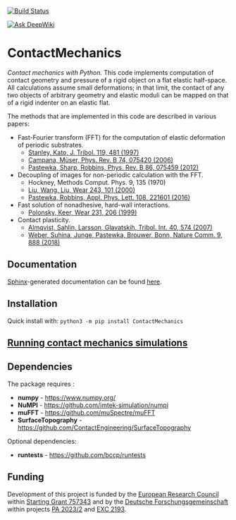 [![Build Status](https://github.com/ContactEngineering/ContactMechanics/actions/workflows/test.yml/badge.svg)](https://github.com/ContactEngineering/ContactMechanics/actions/workflows/test.yml?query=branch%3Amaster)

[![Ask DeepWiki](https://deepwiki.com/badge.svg)](https://deepwiki.com/ContactEngineering/ContactMechanics)

ContactMechanics
================

*Contact mechanics with Python.* This code implements computation of contact geometry and pressure of a rigid object on a flat elastic half-space. All calculations assume small deformations; in that limit, the contact of any two objects of arbitrary geometry and elastic moduli can be mapped on that of a rigid indenter on an elastic flat.

The methods that are implemented in this code are described in various papers:

- Fast-Fourier transform (FFT) for the computation of elastic deformation of periodic substrates.
    - [Stanley, Kato, J. Tribol. 119, 481 (1997)](https://doi.org/10.1115/1.2833523)
    - [Campana, Müser, Phys. Rev. B 74, 075420 (2006)](https://doi.org/10.1103/PhysRevB.74.075420)
    - [Pastewka, Sharp, Robbins, Phys. Rev. B 86, 075459 (2012)](https://doi.org/10.1103/PhysRevB.86.075459)
- Decoupling of images for non-periodic calculation with the FFT.
    - Hockney, Methods Comput. Phys. 9, 135 (1970)
    - [Liu, Wang, Liu, Wear 243, 101 (2000)](https://doi.org/10.1016/S0043-1648(00)00427-0)
    - [Pastewka, Robbins, Appl. Phys. Lett. 108, 221601 (2016)](https://doi.org/10.1063/1.4950802)
- Fast solution of nonadhesive, hard-wall interactions.
    - [Polonsky, Keer, Wear 231, 206 (1999)](https://doi.org/10.1016/S0043-1648(99)00113-1)
- Contact plasticity.
    - [Almqvist, Sahlin, Larsson, Glavatskih, Tribol. Int. 40, 574 (2007)](https://doi.org/10.1016/j.triboint.2005.11.008) 
    - [Weber, Suhina, Junge, Pastewka, Brouwer, Bonn, Nature Comm. 9, 888 (2018)](https://doi.org/10.1038/s41467-018-02981-y)

Documentation
-------------

[Sphinx](https://www.sphinx-doc.org/)-generated documentation can be found [here](https://contactengineering.github.io/ContactMechanics/).

Installation
------------

Quick install with: `python3 -m pip install ContactMechanics`

[Running contact mechanics simulations](examples/easy_hardwall_simulation.ipynb)
--------------------------------------------------------------------------------

Dependencies
------------

The package requires :
- **numpy** - https://www.numpy.org/
- **NuMPI** - https://github.com/imtek-simulation/numpi
- **muFFT** - https://github.com/muSpectre/muFFT
- **SurfaceTopography** - https://github.com/ContactEngineering/SurfaceTopography

Optional dependencies:
- **runtests** - https://github.com/bccp/runtests

Funding
-------

Development of this project is funded by the [European Research Council](https://erc.europa.eu) within [Starting Grant 757343](https://cordis.europa.eu/project/id/757343) and by the [Deutsche Forschungsgemeinschaft](https://www.dfg.de/en) within projects [PA 2023/2](https://gepris.dfg.de/gepris/projekt/258153560) and [EXC 2193](https://gepris.dfg.de/gepris/projekt/390951807).

